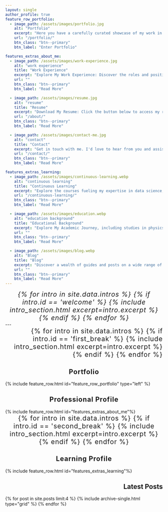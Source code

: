 ```yaml
---
layout: single
author_profile: true
feature_row_portfolio:
  - image_path: /assets/images/portfolio.jpg
    alt: "Portfolio"
    excerpt: "Here you have a carefully curated showcase of my work in data science, analytics, and visualization. Here you have the gateway to exploring the narratives each dataset tells and the tangible outcomes achieved."
    url: "/portfolio/"
    btn_class: "btn--primary"
    btn_label: "Enter Portfolio"

features_extras_about_me: 
  - image_path: /assets/images/work-experience.jpg
    alt: "work experience"
    title: "Work Experience"
    excerpt: "Explore My Work Experience: Discover the roles and positions I've held throughout my career, along with valuable insights into my professional journey and accomplishments."
    url: ""
    btn_class: "btn--primary"
    btn_label: "Read More"

  - image_path: /assets/images/resume.jpg
    alt: "resume"
    title: "Resume"
    excerpt: "Download My Resume: Click the button below to access my resume and learn more about my qualifications and professional background."
    url: "/about/"
    btn_class: "btn--primary"
    btn_label: "Read More"

  - image_path: /assets/images/contact-me.jpg
    alt: "contact"
    title: "Contact"
    excerpt: "Get in touch with me. I'd love to hear from you and assist with any inquiries, comments, or collaborations. Fill out the form below, and I'll get back to you promptly"
    url: "/contact/"
    btn_class: "btn--primary"
    btn_label: "Read More"

features_extras_learning:
  - image_path: /assets/images/continuous-learning.webp
    alt: "continuous learning"
    title: "Continuous Learning"
    excerpt: "Explore the courses fueling my expertise in data science, analytics, and visualization —a journey through the knowledge that shapes my skill set"
    url: "/continuous-learning/"
    btn_class: "btn--primary"
    btn_label: "Read More"

  - image_path: /assets/images/education.webp
    alt: "education background"
    title: "Educational Background"
    excerpt: "Explore My Academic Journey, including studies in physics, education, and engineering, along with insights into the subjects and courses that shaped my analytical capabilities and technical expertise."
    url: ""
    btn_class: "btn--primary"
    btn_label: "Read More"

  - image_path: /assets/images/blog.webp
    alt: "Blog"
    title: "Blog"
    excerpt: "Discover a wealth of guides and posts on a wide range of technical topics. Explore in-depth insights and practical advice to expand your knowledge and skills in various domains."
    url: ""
    btn_class: "btn--primary"
    btn_label: "Read More"
---
```

<div style="font-size: 1.5em; letter-spacing: 0.05em; text-align: center; font-style: italic;">
  {% for intro in site.data.intros %}
    {% if intro.id == 'welcome' %}
      {% include intro_section.html excerpt=intro.excerpt %}
    {% endif %}
  {% endfor %}
</div>
---
<div style="font-size: 1.5em; letter-spacing: 0.05em; text-align: right;">
  {% for intro in site.data.intros %}
    {% if intro.id == 'first_break' %}
      {% include intro_section.html excerpt=intro.excerpt %}
    {% endif %}
  {% endfor %}
</div>

<div class="feature__wrapper">
  <h2 style="font-size: 1.5em; letter-spacing: 0.05em; text-align: center;">Portfolio</h2>
  {% include feature_row.html id="feature_row_portfolio" type="left" %}
</div>

<h2 style="font-size: 1.5em; letter-spacing: 0.05em; text-align: center;">Professional Profile</h2>
<div class="feature__wrapper">
  {% include feature_row.html id="features_extras_about_me"%}
</div>


<div class="feature__wrapper" style="font-size: 1.5em; letter-spacing: 0.05em; text-align: center;">
  {% for intro in site.data.intros %}
    {% if intro.id == 'second_break' %}
      {% include intro_section.html excerpt=intro.excerpt %}
    {% endif %}
  {% endfor %}
</div>

<h2 style="font-size: 1.5em; letter-spacing: 0.05em; text-align: center;">Learning Profile</h2>
<div class="feature__wrapper">
  {% include feature_row.html id="features_extras_learning"%}
</div>


<div class="grid__wrapper">
  <h2 style="text-align: right;">Latest Posts</h2>
  {% for post in site.posts limit:4 %}
    {% include archive-single.html type="grid" %}
  {% endfor %}
</div>
